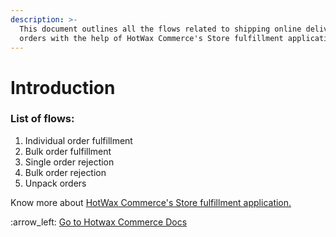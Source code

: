 ```yaml
---
description: >-
  This document outlines all the flows related to shipping online delivery
  orders with the help of HotWax Commerce's Store fulfillment application.
---
```


# Introduction

### List of flows:&#x20;

1. Individual order fulfillment
2. Bulk order fulfillment
3. Single order rejection
4. Bulk order rejection
5. Unpack orders



Know more about [HotWax Commerce's Store fulfillment application.](http://127.0.0.1:5000/o/l53nGvPQLhOHrKCP9HTG/s/NfzAzAbnWQnRfRXiK6m4/)



:arrow\_left: [Go to Hotwax Commerce Docs](http://127.0.0.1:5000/o/l53nGvPQLhOHrKCP9HTG/s/TefRnbhmBjhScpq172vl/)
